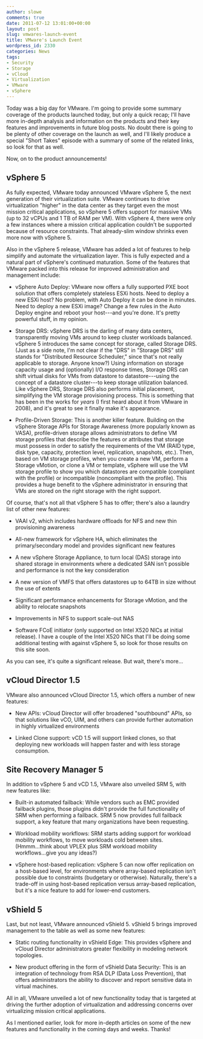 ```yaml
---
author: slowe
comments: true
date: 2011-07-12 13:01:00+00:00
layout: post
slug: vmwares-launch-event
title: VMware's Launch Event
wordpress_id: 2330
categories: News
tags:
- Security
- Storage
- vCloud
- Virtualization
- VMware
- vSphere
---
```


Today was a big day for VMware. I'm going to provide some summary coverage of the products launched today, but only a quick recap; I'll have more in-depth analysis and information on the products and their key features and improvements in future blog posts. No doubt there is going to be plenty of other coverage on the launch as well, and I'll likely produce a special "Short Takes" episode with a summary of some of the related links, so look for that as well.

Now, on to the product announcements!

## vSphere 5

As fully expected, VMware today announced VMware vSphere 5, the next generation of their virtualization suite. VMware continues to drive virtualization "higher" in the data center as they target even the most mission critical applications, so vSphere 5 offers support for massive VMs (up to 32 vCPUs and 1 TB of RAM per VM). With vSphere 4, there were only a few instances where a mission critical application couldn't be supported because of resource constraints. That already-slim window shrinks even more now with vSphere 5.

Also in the vSphere 5 release, VMware has added a lot of features to help simplify and automate the virtualization layer. This is fully expected and a natural part of vSphere's continued maturation. Some of the features that VMware packed into this release for improved administration and management include:

* vSphere Auto Deploy: VMware now offers a fully supported PXE boot solution that offers completely stateless ESXi hosts. Need to deploy a new ESXi host? No problem, with Auto Deploy it can be done in minutes. Need to deploy a new ESXi image? Change a few rules in the Auto Deploy engine and reboot your host---and you're done. It's pretty powerful stuff, in my opinion.

* Storage DRS: vSphere DRS is the darling of many data centers, transparently moving VMs around to keep cluster workloads balanced. vSphere 5 introduces the same concept for storage, called Storage DRS. (Just as a side note, I'm not clear if the "DRS" in "Storage DRS" still stands for "Distributed Resource Scheduler," since that's not really applicable to storage. Anyone know?) Using information on storage capacity usage and (optionally) I/O response times, Storage DRS can shift virtual disks for VMs from datastore to datastore---using the concept of a datastore cluster---to keep storage utilization balanced. Like vSphere DRS, Storage DRS also performs initial placement, simplifying the VM storage provisioning process. This is something that has been in the works for _years_ (I first heard about it from VMware in 2008), and it's great to see it finally make it's appearance.

* Profile-Driven Storage: This is another killer feature. Building on the vSphere Storage APIs for Storage Awareness (more popularly known as VASA), profile-driven storage allows administrators to define VM storage profiles that describe the features or attributes that storage must possess in order to satisfy the requirements of the VM (RAID type, disk type, capacity, protection level, replication, snapshots, etc.). Then, based on VM storage profiles, when you create a new VM, perform a Storage vMotion, or clone a VM or template, vSphere will use the VM storage profile to show you which datastores are compatible (compliant with the profile) or incompatible (noncompliant with the profile). This provides a huge benefit to the vSphere administrator in ensuring that VMs are stored on the right storage with the right support.

Of course, that's not all that vSphere 5 has to offer; there's also a laundry list of other new features:

* VAAI v2, which includes hardware offloads for NFS and new thin provisioning awareness

* All-new framework for vSphere HA, which eliminates the primary/secondary model and provides significant new features

* A new vSphere Storage Appliance, to turn local (DAS) storage into shared storage in environments where a dedicated SAN isn't possible and performance is not the key consideration

* A new version of VMFS that offers datastores up to 64TB in size without the use of extents

* Significant performance enhancements for Storage vMotion, and the ability to relocate snapshots

* Improvements in NFS to support scale-out NAS

* Software FCoE initiator (only supported on Intel X520 NICs at initial release). I have a couple of the Intel X520 NICs that I'll be doing some additional testing with against vSphere 5, so look for those results on this site soon.

As you can see, it's quite a significant release. But wait, there's more...

## vCloud Director 1.5

VMware also announced vCloud Director 1.5, which offers a number of new features:

* New APIs: vCloud Director will offer broadened "southbound" APIs, so that solutions like vCO, UIM, and others can provide further automation in highly virtualized environments

* Linked Clone support: vCD 1.5 will support linked clones, so that deploying new workloads will happen faster and with less storage consumption.

## Site Recovery Manager 5

In addition to vSphere 5 and vCD 1.5, VMware also unveiled SRM 5, with new features like:

* Built-in automated failback: While vendors such as EMC provided failback plugins, those plugins didn't provide the full functionality of SRM when performing a failback. SRM 5 now provides full failback support, a key feature that many organizations have been requesting.

* Workload mobility workflows: SRM starts adding support for workload mobility workflows, to move workloads cold between sites. (Hmmm...think about VPLEX plus SRM workload mobility workflows...give you any ideas?)

* vSphere host-based replication: vSphere 5 can now offer replication on a host-based level, for environments where array-based replication isn't possible due to constraints (budgetary or otherwise). Naturally, there's a trade-off in using host-based replication versus array-based replication, but it's a nice feature to add for lower-end customers.

## vShield 5

Last, but not least, VMware announced vShield 5. vShield 5 brings improved management to the table as well as some new features:

* Static routing functionality in vShield Edge: This provides vSphere and vCloud Director administrators greater flexibility in modeling network topologies.

* New product offering in the form of vShield Data Security: This is an integration of technology from RSA DLP (Data Loss Prevention), that offers administrators the ability to discover and report sensitive data in virtual machines.

All in all, VMware unveiled a lot of new functionality today that is targeted at driving the further adoption of virtualization and addressing concerns over virtualizing mission critical applications.

As I mentioned earlier, look for more in-depth articles on some of the new features and functionality in the coming days and weeks. Thanks!
